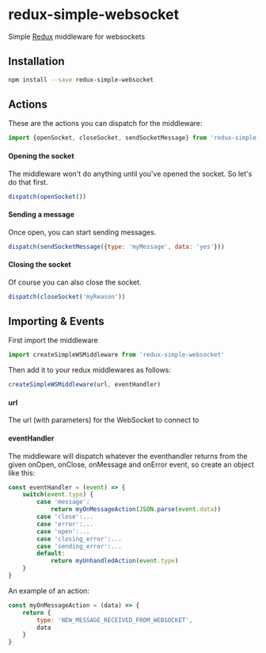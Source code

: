 # redux-simple-websocket

Simple [Redux](http://rackt.github.io/redux) middleware for websockets

## Installation

```bash
npm install --save redux-simple-websocket
```


## Actions

These are the actions you can dispatch for the middleware:

```javascript
import {openSocket, closeSocket, sendSocketMessage} from 'redux-simple-websocket'
```

#### Opening the socket

The middleware won't do anything until you've opened the socket. So let's do that first.

```javascript
dispatch(openSocket())
```

#### Sending a message

Once open, you can start sending messages.

```javascript
dispatch(sendSocketMessage({type: 'myMessage', data: 'yes'}))
```

#### Closing the socket

Of course you can also close the socket.

```javascript
dispatch(closeSocket('myReason'))
```


## Importing & Events

First import the middleware

```javascript
import createSimpleWSMiddleware from 'redux-simple-websocket'
```

Then add it to your redux middlewares as follows: 

```javascript
createSimpleWSMiddleware(url, eventHandler)
```
#### url
The url (with parameters) for the WebSocket to connect to

#### eventHandler
The middleware will dispatch whatever the eventhandler returns from the given onOpen, onClose, onMessage and onError event, so create an object like this: 

```javascript
const eventHandler = (event) => {
	switch(event.type) {
		case 'message':
			return myOnMessageAction(JSON.parse(event.data))
		case 'close':...
		case 'error':...
		case 'open':...
		case 'closing_error':...
		case 'sending_error':...
		default:
			return myUnhandledAction(event.type)
	}
}
```

An example of an action: 

```javascript
const myOnMessageAction = (data) => {
	return {
		type: 'NEW_MESSAGE_RECEIVED_FROM_WEBSOCKET',
		data
	}
}
```




